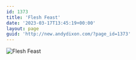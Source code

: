 ```yaml
---
id: 1373
title: 'Flesh Feast'
date: '2023-03-17T13:45:19+00:00'
layout: page
guid: 'http://new.andydixon.com/?page_id=1373'
---
```


![Flesh Feast](https://i0.wp.com/assets.g8x2.ldn.idrivee2-23.com/posters/Flesh%20Feast%2001.jpg?w=1200&ssl=1 "Flesh Feast")